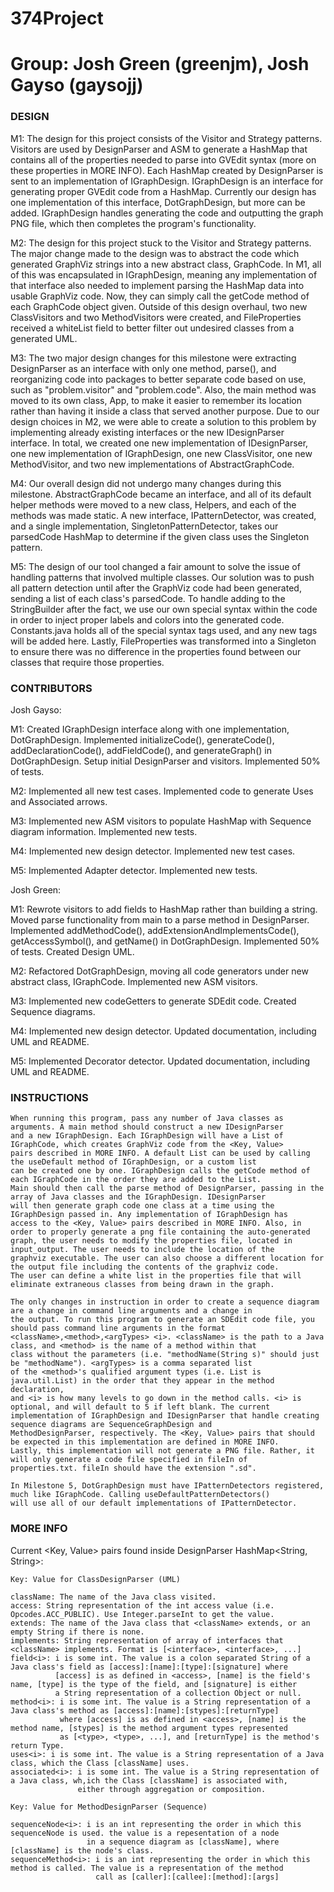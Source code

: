 # 374Project
# Group: Josh Green (greenjm), Josh Gayso (gaysojj)

### DESIGN ###

M1:	The design for this project consists of the Visitor and Strategy patterns. Visitors are used by DesignParser and ASM to 
	generate a HashMap that contains all of the properties needed to parse into GVEdit syntax (more on these properties in
	MORE INFO). Each HashMap created by DesignParser is sent to an implementation of IGraphDesign. IGraphDesign is an
	interface for generating proper GVEdit code from a HashMap. Currently our design has one implementation of this
	interface, DotGraphDesign, but more can be added. IGraphDesign handles generating the code and outputting the graph PNG
	file, which	then completes the program's functionality.
	
M2: The design for this project stuck to the Visitor and Strategy patterns. The major change made to the design was to abstract
	the code which generated GraphViz strings into a new abstract class, GraphCode. In M1, all of this was encapsulated in IGraphDesign,
	meaning any implementation of that interface also needed to implement parsing the HashMap data into usable GraphViz code. Now, they 
	can simply call the getCode method of each GraphCode object given. Outside of this design overhaul, two new ClassVisitors and 
	two MethodVisitors were created, and FileProperties received a whiteList field to better filter out undesired classes from a 
	generated UML.
	
M3: The two major design changes for this milestone were extracting DesignParser as an interface with only one method, parse(), and 
	reorganizing code into packages to better separate code based on use, such as "problem.visitor" and "problem.code". Also, the 
	main method was moved to its own class, App, to make it easier to remember its location rather than having it inside a class
	that served another purpose. Due to our design choices in M2, we were able to create a solution to this problem by implementing
	already existing interfaces or the new IDesignParser interface. In total, we created one new implementation of IDesignParser,
	one new implementation of IGraphDesign, one new ClassVisitor, one new MethodVisitor, and two new implementations of
	AbstractGraphCode. 
	
M4: Our overall design did not undergo many changes during this milestone. AbstractGraphCode became an interface, and all of its default
	helper methods were moved to a new class, Helpers, and each of the methods was made static. A new interface, IPatternDetector, was
	created, and a single implementation, SingletonPatternDetector, takes our parsedCode HashMap to determine if the given class uses
	the Singleton pattern.
	
M5: The design of our tool changed a fair amount to solve the issue of handling patterns that involved multiple classes. Our 
	solution was to push all pattern detection until after the GraphViz code had been generated, sending a list of each class's parsedCode.
	To handle adding to the StringBuilder after the fact, we use our own special syntax within the code in order to inject proper
	labels and colors into the generated code. Constants.java holds all of the special syntax tags used, and any new tags will be
	added here. Lastly, FileProperties was transformed into a Singleton to ensure there was no difference in the properties found
	between our classes that require those properties.
		

### CONTRIBUTORS ###

Josh Gayso:

M1:	Created IGraphDesign interface along with one implementation, DotGraphDesign.
	Implemented initializeCode(), generateCode(), addDeclarationCode(), addFieldCode(), and generateGraph() in DotGraphDesign.
	Setup initial DesignParser and visitors. 
	Implemented 50% of tests.
	
M2: Implemented all new test cases.
	Implemented code to generate Uses and Associated arrows.
	
M3: Implemented new ASM visitors to populate HashMap with Sequence diagram information.
	Implemented new tests.

M4: Implemented new design detector.
	Implemented new test cases.
	
M5: Implemented Adapter detector.
	Implemented new tests.

Josh Green:

M1:	Rewrote visitors to add fields to HashMap rather than building a string.
	Moved parse functionality from main to a parse method in DesignParser. 
	Implemented addMethodCode(), addExtensionAndImplementsCode(), getAccessSymbol(), and getName() in DotGraphDesign.
	Implemented 50% of tests.
	Created Design UML.
	
M2: Refactored DotGraphDesign, moving all code generators under new abstract class, IGraphCode.
	Implemented new ASM visitors.
	
M3: Implemented new codeGetters to generate SDEdit code.
	Created Sequence diagrams.
	
M4: Implemented new design detector.
	Updated documentation, including UML and README.
	
M5: Implemented Decorator detector.
	Updated documentation, including UML and README.


### INSTRUCTIONS ###

	When running this program, pass any number of Java classes as arguments. A main method should construct a new IDesignParser
	and a new IGraphDesign. Each IGraphDesign will have a List of IGraphCode, which creates GraphViz code from the <Key, Value>
	pairs described in MORE INFO. A default List can be used by calling the useDefault method of IGraphDesign, or a custom list
	can be created one by one. IGraphDesign calls the getCode method of each IGraphCode in the order they are added to the List.
	Main should then call the parse method of DesignParser, passing in the array of Java classes and the IGraphDesign. IDesignParser
	will then generate graph code one class at a time using the IGraphDesign passed in. Any implementation of IGraphDesign has 
	access to the <Key, Value> pairs described in MORE INFO. Also, in order to properly generate a png file containing the auto-generated
	graph, the user needs to modify the properties file, located in input_output. The user needs to include the location of the 
	graphviz executable. The user can also choose a different location for the output file including the contents of the graphviz code.
	The user can define a white list in the properties file that will eliminate extraneous classes from being drawn in the graph.
	
	The only changes in instruction in order to create a sequence diagram are a change in command line arguments and a change in
	the output. To run this program to generate an SDEdit code file, you should pass command line arguments in the format
	<className>,<method>,<argTypes> <i>. <className> is the path to a Java class, and <method> is the name of a method within that
	class without the parameters (i.e. "methodName(String s)" should just be "methodName"). <argTypes> is a comma separated list
	of the <method>'s qualified argument types (i.e. List is java.util.List) in the order that they appear in the method declaration,
	and <i> is how many levels to go down in the method	calls. <i> is optional, and will default to 5 if left blank. The current
	implementation of IGraphDesign and IDesignParser that handle creating sequence diagrams are SequenceGraphDesign and
	MethodDesignParser, respectively. The <Key, Value> pairs that should be expected in this implementation are defined in MORE INFO.
	Lastly, this implementation will not generate a PNG file. Rather, it will only generate a code file specified in fileIn of
	properties.txt. fileIn should have the extension ".sd".
	
	In Milestone 5, DotGraphDesign must have IPatternDetectors registered, much like IGraphCode. Calling useDefaultPatternDetectors()
	will use all of our default implementations of IPatternDetector. 
	

### MORE INFO ###

Current <Key, Value> pairs found inside DesignParser HashMap<String, String>:
	
	Key: Value for ClassDesignParser (UML)
	
	className: The name of the Java class visited.
	access: String representation of the int access value (i.e. Opcodes.ACC_PUBLIC). Use Integer.parseInt to get the value.
	extends: The name of the Java class that <className> extends, or an empty String if there is none.
	implements: String representation of array of interfaces that <className> implements. Format is [<interface>, <interface>, ...]
	field<i>: i is some int. The value is a colon separated String of a Java class's field as [access]:[name]:[type]:[signature] where
			  [access] is as defined in <access>, [name] is the field's name, [type] is the type of the field, and [signature] is either
			  a String representation of a collection Object or null.
	method<i>: i is some int. The value is a String representation of a Java class's method as [access]:[name]:[stypes]:[returnType]
			   where [access] is as defined in <access>, [name] is the method name, [stypes] is the method argument types represented
			   as [<type>, <type>, ...], and [returnType] is the method's return Type. 
	uses<i>: i is some int. The value is a String representation of a Java class, which the Class [className] uses.
	associated<i>: i is some int. The value is a String representation of a Java class, wh,ich the Class [className] is associated with,
				   either through aggregation or composition.
				   
	Key: Value for MethodDesignParser (Sequence)
	
	sequenceNode<i>: i is an int representing the order in which this sequenceNode is used. the value is a repesentation of a node
					 in a sequence diagram as [className], where [className] is the node's class.
	sequenceMethod<i>: i is an int representing the order in which this method is called. The value is a representation of the method
					   call as [caller]:[callee]:[method]:[args]
